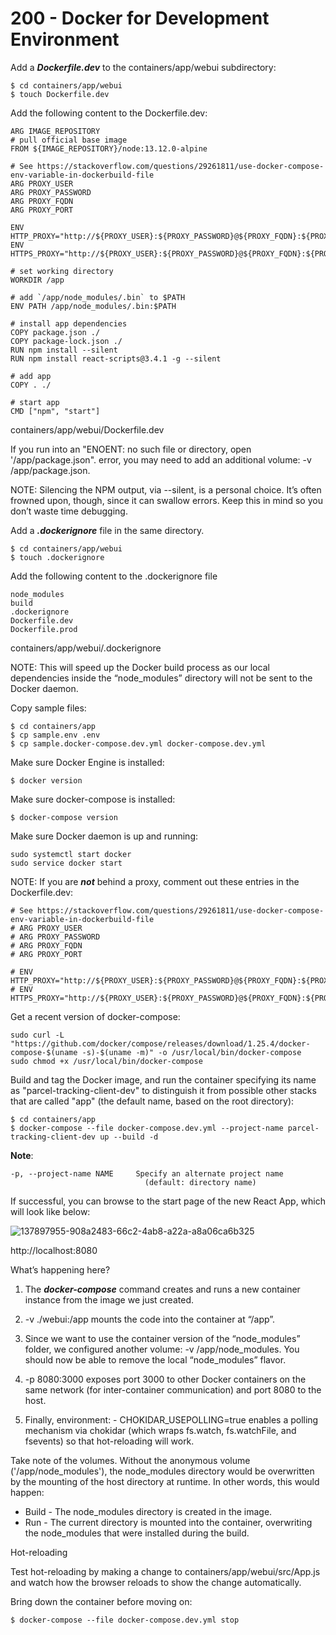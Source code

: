 # 200 - Docker for Development Environment

Add a ***Dockerfile.dev*** to the containers/app/webui subdirectory:

```
$ cd containers/app/webui
$ touch Dockerfile.dev
```

Add the following content to the Dockerfile.dev:

```
ARG IMAGE_REPOSITORY
# pull official base image
FROM ${IMAGE_REPOSITORY}/node:13.12.0-alpine

# See https://stackoverflow.com/questions/29261811/use-docker-compose-env-variable-in-dockerbuild-file
ARG PROXY_USER
ARG PROXY_PASSWORD
ARG PROXY_FQDN
ARG PROXY_PORT

ENV HTTP_PROXY="http://${PROXY_USER}:${PROXY_PASSWORD}@${PROXY_FQDN}:${PROXY_PORT}"
ENV HTTPS_PROXY="http://${PROXY_USER}:${PROXY_PASSWORD}@${PROXY_FQDN}:${PROXY_PORT}"

# set working directory
WORKDIR /app

# add `/app/node_modules/.bin` to $PATH
ENV PATH /app/node_modules/.bin:$PATH

# install app dependencies
COPY package.json ./
COPY package-lock.json ./
RUN npm install --silent
RUN npm install react-scripts@3.4.1 -g --silent

# add app
COPY . ./

# start app
CMD ["npm", "start"]
```
containers/app/webui/Dockerfile.dev

If you run into an "ENOENT: no such file or directory, open '/app/package.json". error, you may need to add an additional volume: -v /app/package.json.

NOTE: Silencing the NPM output, via --silent, is a personal choice. It’s often frowned upon, though, since it can swallow errors. Keep this in mind so you don’t waste time debugging.

Add a ***.dockerignore*** file in the same directory.

```
$ cd containers/app/webui
$ touch .dockerignore
```

Add the following content to the .dockerignore file

```
node_modules
build
.dockerignore
Dockerfile.dev
Dockerfile.prod
```
containers/app/webui/.dockerignore

NOTE: This will speed up the Docker build process as our local dependencies inside the “node_modules” directory will not be sent to the Docker daemon.

Copy sample files:

```
$ cd containers/app
$ cp sample.env .env
$ cp sample.docker-compose.dev.yml docker-compose.dev.yml
```

Make sure Docker Engine is installed:

```
$ docker version
```

Make sure docker-compose is installed:

```
$ docker-compose version
```

Make sure Docker daemon is up and running:

```
sudo systemctl start docker
sudo service docker start
```

NOTE: If you are ***not*** behind a proxy, comment out these entries in the Dockerfile.dev:

```
# See https://stackoverflow.com/questions/29261811/use-docker-compose-env-variable-in-dockerbuild-file
# ARG PROXY_USER
# ARG PROXY_PASSWORD
# ARG PROXY_FQDN
# ARG PROXY_PORT

# ENV HTTP_PROXY="http://${PROXY_USER}:${PROXY_PASSWORD}@${PROXY_FQDN}:${PROXY_PORT}"
# ENV HTTPS_PROXY="http://${PROXY_USER}:${PROXY_PASSWORD}@${PROXY_FQDN}:${PROXY_PORT}"
```

Get a recent version of docker-compose:

```
sudo curl -L "https://github.com/docker/compose/releases/download/1.25.4/docker-compose-$(uname -s)-$(uname -m)" -o /usr/local/bin/docker-compose
sudo chmod +x /usr/local/bin/docker-compose
```

Build and tag the Docker image, and run the container specifying its name as "parcel-tracking-client-dev" to distinguish it from possible other stacks that are called "app" (the default name, based on the root directory):

```
$ cd containers/app
$ docker-compose --file docker-compose.dev.yml --project-name parcel-tracking-client-dev up --build -d
```

**Note**:   
```
-p, --project-name NAME     Specify an alternate project name
                              (default: directory name)
``` 

If successful, you can browse to the start page of the new React App, which will look like below:

![137897955-908a2483-66c2-4ab8-a22a-a8a06ca6b325](https://user-images.githubusercontent.com/12828104/138059887-319fd743-228e-4634-9d57-8e55e9c5e5ba.png)

http://localhost:8080

What’s happening here?

1. The ***docker-compose*** command creates and runs a new container instance from the image we just created.

2. -v ./webui:/app mounts the code into the container at “/app”.

3. Since we want to use the container version of the “node_modules” folder, we configured another volume: -v /app/node_modules. You should now be able to remove the local “node_modules” flavor.

4. -p 8080:3000 exposes port 3000 to other Docker containers on the same network (for inter-container communication) and port 8080 to the host.

5. Finally, environment: - CHOKIDAR_USEPOLLING=true enables a polling mechanism via chokidar (which wraps fs.watch, fs.watchFile, and fsevents) so that hot-reloading will work.

Take note of the volumes. Without the anonymous volume ('/app/node_modules'), the node_modules directory would be overwritten by the mounting of the host directory at runtime. In other words, this would happen:

- Build - The node_modules directory is created in the image.
- Run - The current directory is mounted into the container, overwriting the node_modules that were installed during the build.

Hot-reloading

Test hot-reloading by making a change to containers/app/webui/src/App.js and watch how the browser reloads to show the change automatically.

Bring down the container before moving on:

```
$ docker-compose --file docker-compose.dev.yml stop
```
